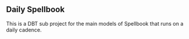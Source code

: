 ## Daily Spellbook

This is a DBT sub project for the main models of Spellbook that runs on a daily cadence.

